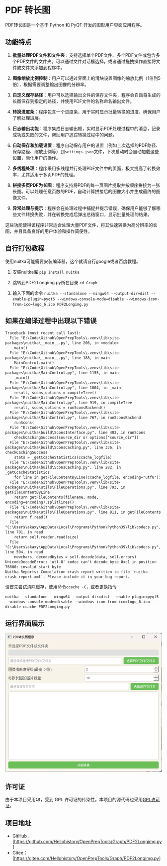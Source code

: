 # PDF 转长图

PDF转长图是一个基于 Python 和 PyQT 开发的图形用户界面应用程序。

## 功能特点

1. **批量处理PDF文件和文件夹**：支持选择单个PDF文件、多个PDF文件或包含多个PDF文件的文件夹。可以通过文件对话框选择，或者通过拖拽操作直接将文件或文件夹添加到程序中。

2. **图像缩放比例控制**：用户可以通过界面上的滑块设置图像的缩放比例（1倍到5倍），根据需要调整输出图像的分辨率。

3. **自定义保存路径**：用户可以选择输出文件的保存文件夹，程序会自动将生成的长图保存到指定的路径，并使用PDF文件的名称命名输出文件。

4. **转换进度条**：程序包含一个进度条，用于实时显示批量转换的进度，确保用户了解处理进展。

5. **日志输出功能**：程序集成日志输出框，实时显示PDF处理过程中的消息，记录成功或失败的文件，帮助用户追踪转换过程中的问题。

6. **自动保存和加载设置**：程序自动保存用户的设置（例如上次选择的PDF路径、保存路径、缩放比例等）到`settings.json`文件，下次启动时会自动加载这些设置，简化用户的操作。

7. **多线程处理**：程序采用多线程并行处理PDF文件中的页面，极大提高了转换效率，尤其适用于多页PDF的处理。

8. **拼接多页PDF为长图**：程序支持将PDF的每一页图片提取并按顺序拼接为一张长图。可以处理任意页数的PDF，自动计算拼接后的图像大小并生成最终的图像文件。

9. **异常处理与提示**：程序会在处理过程中捕捉并提示错误，确保用户能够了解哪些文件转换失败，并在转换完成后弹出总结窗口，显示批量处理的结果。

这些功能使得该程序非常适合处理大量PDF文件，将其快速转换为高分辨率的长图，并且具备良好的用户体验和操作简便性。

## 自行打包教程
使用nuitka可能需要安装编译器，这个就请自行google或者百度教程。

1. 安装nuitka库
``
pip install nuitka
``

2. 跳转到PDF2Longimg.py所在目录
``
cd Graph
``

3. 输入下面的命令
``
nuitka --standalone --mingw64 --output-dir=dist --enable-plugin=pyqt5 --windows-console-mode=disable --windows-icon-from-ico=logo_6.ico PDF2Longimg.py
``

## 如果在编译过程中出现以下错误
```angular2html
Traceback (most recent call last):
  File "E:\Code\Github\OpenPrepTools\.venv\lib\site-packages\nuitka\__main__.py", line 206, in <module>
    main()
  File "E:\Code\Github\OpenPrepTools\.venv\lib\site-packages\nuitka\__main__.py", line 188, in main
    MainControl.main()
  File "E:\Code\Github\OpenPrepTools\.venv\lib\site-packages\nuitka\MainControl.py", line 1155, in main
    _main()
  File "E:\Code\Github\OpenPrepTools\.venv\lib\site-packages\nuitka\MainControl.py", line 1004, in _main
    result, scons_options = compileTree()
  File "E:\Code\Github\OpenPrepTools\.venv\lib\site-packages\nuitka\MainControl.py", line 919, in compileTree
    result, scons_options = runSconsBackend()
  File "E:\Code\Github\OpenPrepTools\.venv\lib\site-packages\nuitka\MainControl.py", line 767, in runSconsBackend
    runScons(
  File "E:\Code\Github\OpenPrepTools\.venv\lib\site-packages\nuitka\build\SconsInterface.py", line 403, in runScons
    checkCachingSuccess(source_dir or options["source_dir"])
  File "E:\Code\Github\OpenPrepTools\.venv\lib\site-packages\nuitka\build\SconsCaching.py", line 336, in checkCachingSuccess
    stats = _getCcacheStatistics(ccache_logfile)
  File "E:\Code\Github\OpenPrepTools\.venv\lib\site-packages\nuitka\build\SconsCaching.py", line 282, in _getCcacheStatistics
    for line in getFileContentByLine(ccache_logfile, encoding="utf8"):
  File "E:\Code\Github\OpenPrepTools\.venv\lib\site-packages\nuitka\utils\FileOperations.py", line 793, in getFileContentByLine
    return getFileContents(filename, mode, encoding=encoding).splitlines()
  File "E:\Code\Github\OpenPrepTools\.venv\lib\site-packages\nuitka\utils\FileOperations.py", line 811, in getFileContents
    return f.read()
  File "C:\Users\akaxy\AppData\Local\Programs\Python\Python39\lib\codecs.py", line 701, in read
    return self.reader.read(size)
  File "C:\Users\akaxy\AppData\Local\Programs\Python\Python39\lib\codecs.py", line 504, in read
    newchars, decodedbytes = self.decode(data, self.errors)
UnicodeDecodeError: 'utf-8' codec can't decode byte 0xc1 in position 76800: invalid start byte
Nuitka-Reports: Compilation crash report written to file 'nuitka-crash-report.xml'. Please include it in your bug report.
```
请首先尝试清除缓存，使用命令`ccache -C`，或者更换指令
```angular2html
nuitka --standalone --mingw64 --output-dir=dist --enable-plugin=pyqt5 --windows-console-mode=disable --windows-icon-from-ico=logo_6.ico --disable-ccache PDF2Longimg.py
```

## 运行界面展示

![PDF转长图](image/PDF转长图.png)

## 许可证

由于本项目采用Qt，受到 GPL 许可证的传染性，本项目的源代码也采用[GPL许可证](LICENSE_2)。

## 项目地址

- GitHub：[https://github.com/Hellohistory/OpenPrepTools/Graph/PDF2Longimg.py]
- Gitee：[https://gitee.com/Hellohistory/OpenPrepTools/Graph/PDF2Longimg.py]
